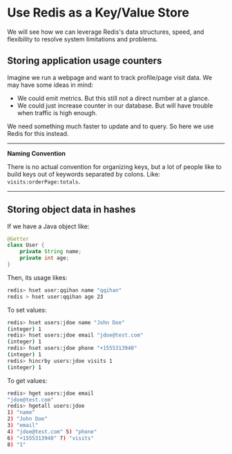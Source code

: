 # Use Redis as a Key/Value Store

We will see how we can leverage Redis's data structures, speed, and flexibility to resolve system limitations and problems.

## Storing application usage counters

Imagine we run a webpage and want to track profile/page visit data. We may have some ideas in mind:
- We could emit metrics. But this still not a direct number at a glance.
- We could just increase counter in our database. But will have trouble when traffic is high enough.

We need something much faster to update and to query. So here we use Redis for this instead.

---
**Naming Convention**

There is no actual convention for organizing keys, but a lot of people like to build keys out of keywords separated by colons.
Like: `visits:orderPage:totals`.

---

## Storing object data in hashes
If we have a Java object like:
```java
@Getter
class User {
    private String name;
    private int age;
}
```

Then, its usage likes:
```bash
redis> hset user:qqihan name "qqihan"
redis > hset user:qqihan age 23
```

To set values:
```bash
redis> hset users:jdoe name "John Doe" 
(integer) 1
redis> hset users:jdoe email "jdoe@test.com" 
(integer) 1
redis> hset users:jdoe phone "+1555313940" 
(integer) 1
redis> hincrby users:jdoe visits 1 
(integer) 1
```

To get values:
```bash
redis> hget users:jdoe email 
"jdoe@test.com"
redis> hgetall users:jdoe
1) "name"
2) "John Doe"
3) "email"
4) "jdoe@test.com" 5) "phone"
6) "+1555313940" 7) "visits"
8) "1"
```
